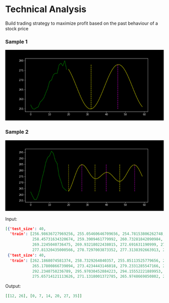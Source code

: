 # Technical Analysis

Build trading strategy to maximize profit based on the past behaviour of a stock price

### Sample 1
![](art/one.png)

### Sample 2
![](art/two.png)

Input:
```json
[{'test_size': 40,
  'train': [256.98636727969256, 255.05460646709656, 254.78153806262748, 255.49777344911706, 255.948113422068,
            258.45731634320674, 259.3909461779992, 260.73281842090984, 263.30107253592536, 265.6002735253984,
            269.2245040736475, 269.93218022438015, 272.691631190999, 273.49871608942817, 273.41787105020296,
            277.81320435000566, 278.7297003873352, 277.3138392663913, 279.9929405142236, 275.4274844593286]},
 {'test_size': 40,
  'train': [262.1868074581374, 258.7329264840357, 255.85113525779656, 255.88672109181547, 259.628669106372,
            265.17800866739094, 273.4234443146018, 279.2331285547166, 286.64302727163073, 290.82080804150587,
            292.2340758236789, 295.97030452884223, 294.15552221889953, 288.35625999534983, 285.68810018551585,
            275.65714121113626, 271.1318001372785, 265.9748669850802, 264.4877211989593, 263.2641973678572]}]
```

Output:
```json
[[12, 26], [0, 7, 14, 20, 27, 35]]
```